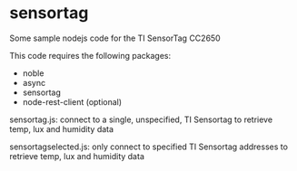# sensortag
Some sample nodejs code for the TI SensorTag CC2650

This code requires the following packages:
- noble
- async
- sensortag
- node-rest-client (optional)


sensortag.js: connect to a single, unspecified, TI Sensortag to retrieve temp, lux and humidity data

sensortagselected.js: only connect to specified TI Sensortag addresses to retrieve temp, lux and humidity data
